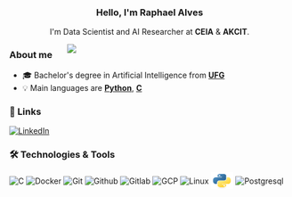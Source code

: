 <div align="center">
  

### Hello, I'm Raphael Alves

I'm Data Scientist and AI Researcher at **CEIA** & **AKCIT**.

<img src="https://i.imgur.com/JLRMKTS.gif" width="400px" align="right" />

</div>

### About me
- 🎓 Bachelor's degree in Artificial Intelligence from [**UFG**](https://inteligenciaartificial.inf.ufg.br/)
- 💡 Main languages are [**Python**](https://python.org), [**C**](https://en.cppreference.com/w/c/language.html)

### 🔗 Links
[![LinkedIn](https://img.shields.io/badge/LinkedIn-0077B5?style=for-the-badge&logo=linkedin&logoColor=white)](https://www.linkedin.com/in/raphael-alves-701744265/)

### 🛠️ Technologies & Tools
<div style="display: inline_block">
  
  <img align="center" alt="C" height="30" width="40" src="https://cdn.jsdelivr.net/gh/devicons/devicon@latest/icons/c/c-original.svg">
  <img align="center" alt="Docker" height="30" width="40" src="https://cdn.jsdelivr.net/gh/devicons/devicon@latest/icons/docker/docker-original.svg">
  <img align="center" alt="Git" height="30" width="40" src="https://cdn.jsdelivr.net/gh/devicons/devicon@latest/icons/git/git-original.svg">
  <img align="center" alt="Github" height="30" width="40" src="https://cdn.jsdelivr.net/gh/devicons/devicon@latest/icons/github/github-original.svg">
  <img align="center" alt="Gitlab" height="30" width="40" src="https://cdn.jsdelivr.net/gh/devicons/devicon@latest/icons/gitlab/gitlab-original.svg">
  <img align="center" alt="GCP" height="30" width="40" src="https://cdn.jsdelivr.net/gh/devicons/devicon@latest/icons/googlecloud/googlecloud-original.svg">
  <img align="center" alt="Linux" height="30" width="40" src="https://cdn.jsdelivr.net/gh/devicons/devicon@latest/icons/linux/linux-original.svg">
  <img align="center" alt="Python" height="30" width="40" src="https://raw.githubusercontent.com/devicons/devicon/master/icons/python/python-original.svg">
  <img align="center" alt="Postgresql" height="30" width="40" src="https://cdn.jsdelivr.net/gh/devicons/devicon@latest/icons/postgresql/postgresql-original.svg" />
          
</div>
